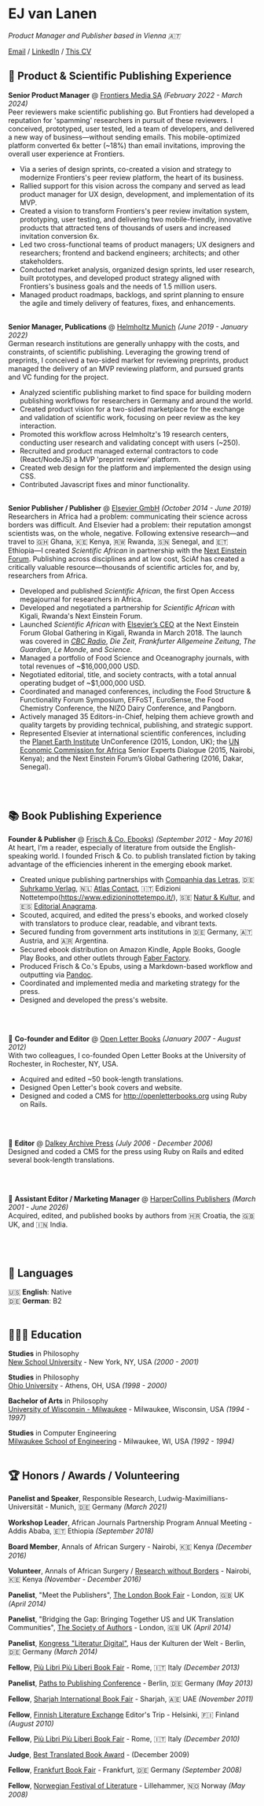# EJ van Lanen
_Product Manager and Publisher based in Vienna 🇦🇹_ <br>

[Email](mailto:ej@pm.me) / [LinkedIn](https://www.linkedin.com/in/ejvanlanen/) / [This CV](https://ejvanlanen.github.io/cv)

## 🧪 Product & Scientific Publishing Experience

**Senior Product Manager** @ [Frontiers Media SA](http://frontiersin.org) _(February 2022 - March 2024)_ <br>
Peer reviewers make scientific publishing go. But Frontiers had developed a reputation for 'spamming' researchers in pursuit of these reviewers. I conceived, prototyped, user tested, led a team of developers, and delivered a new way of business—without sending emails. This mobile-optimized platform converted 6x better (~18%) than email invitations, improving the overall user experience at Frontiers.
 - Via a series of design sprints, co-created a vision and strategy to modernize Frontiers's peer review platform, the heart of its business.
 - Rallied support for this vision across the company and served as lead product manager for UX design, development, and implementation of its MVP.
 - Created a vision to transform Frontiers's peer review invitation system, prototyping, user testing, and delivering two mobile-friendly, innovative products that attracted tens of thousands of users and increased invitation conversion 6x.
 - Led two cross-functional teams of product managers; UX designers and researchers; frontend and backend engineers; architects; and other stakeholders.
 - Conducted market analysis, organized design sprints, led user research, built prototypes, and developed product strategy aligned with Frontiers's business goals and the needs of 1.5 million users.
 - Managed product roadmaps, backlogs, and sprint planning to ensure the agile and timely delivery of features, fixes, and enhancements. 
<br><br>

**Senior Manager, Publications** @ [Helmholtz Munich](https://www.helmholtz-munich.de/en) _(June 2019 - January 2022)_ <br>
German research institutions are generally unhappy with the costs, and constraints, of scientific publishing. Leveraging the growing trend of preprints, I conceived a two-sided market for reviewing preprints, product managed the delivery of an MVP reviewing platform, and pursued grants and VC funding for the project.
- Analyzed scientific publishing market to find space for building modern publishing workflows for researchers in Germany and around the world.
- Created product vision for a two-sided marketplace for the exchange and validation of scientific work, focusing on peer review as the key interaction.
- Promoted this workflow across Helmholtz's 19 research centers, conducting user research and validating concept with users (~250).
- Recruited and product managed external contractors to code (React/NodeJS) a MVP 'preprint review' platform.
- Created web design for the platform and implemented the design using CSS.
- Contributed Javascript fixes and minor functionality.
<br><br>

**Senior Publisher / Publisher** @ [Elsevier GmbH](https://www.elsevier.com/) _(October 2014 - June 2019)_ <br>
Researchers in Africa had a problem: communicating their science across borders was difficult. And Elsevier had a problem: their reputation amongst scientists was, on the whole, negative. Following extensive research—and travel to 🇬🇭 Ghana, 🇰🇪 Kenya, 🇷🇼 Rwanda, 🇸🇳 Senegal, and 🇪🇹 Ethiopia—I created _Scientific African_ in partnership with the [Next Einstein Forum](https://nef.org/). Publishing across disciplines and at low cost, SciAf has created a critically valuable resource—thousands of scientific articles for, and by, researchers from Africa.
- Developed and published _Scientific African_, the first Open Access megajournal for researchers in Africa.
- Developed and negotiated a partnership for _Scientific African_ with Kigali, Rwanda's Next Einstein Forum.
- Launched _Scientific African_ with [Elsevier’s CEO](https://www.youtube.com/watch?v=ka__ldVfjOc) at the Next Einstein Forum Global Gathering in Kigali, Rwanda in March 2018. The launch was covered in [_CBC Radio_](https://www.cbc.ca/radio/asithappens/as-it-happens-tuesday-full-episode-1.4612977/often-sidelined-by-western-journals-african-scientists-get-their-own-peer-reviewed-publication-1.4612980), _Die Zeit_, _Frankfurter Allgemeine Zeitung_, _The Guardian_, _Le Monde_, and _Science_.
- Managed a portfolio of Food Science and Oceanography journals, with total revenues of ~$16,000,000 USD.
- Negotiated editorial, title, and society contracts, with a total annual operating budget of ~$1,000,000 USD.
- Coordinated and managed conferences, including the Food Structure & Functionality Forum Symposium, EFFoST, EuroSense, the Food Chemistry Conference, the NIZO Dairy Conference, and Pangborn.
- Actively managed 35 Editors-in-Chief, helping them achieve growth and quality targets by providing technical, publishing, and strategic support.
- Represented Elsevier at international scientific conferences, including the [Planet Earth Institute](https://planetearthinstitute.org.uk/'s) UnConference (2015, London, UK); the [UN Economic Commission for Africa](https://www.uneca.org/'s) Senior Experts Dialogue (2015, Nairobi, Kenya); and the Next Einstein Forum’s Global Gathering (2016, Dakar, Senegal).

<br><br>

## 📚 Book Publishing Experience

**Founder & Publisher** @ [Frisch & Co. Ebooks](http://web.archive.org/web/20140707074238/http://frischand.co/)) _(September 2012 - May 2016)_ <br>
At heart, I'm a reader, especially of literature from outside the English-speaking world. I founded Frisch & Co. to publish translated fiction by taking advantage of the efficiencies inherent in the emerging ebook market. 
- Created unique publishing partnerships with [Companhia das Letras](https://www.companhiadasletras.com.br/), 🇩🇪 [Suhrkamp Verlag](https://www.suhrkamp.de/), 🇳🇱 [Atlas Contact](http://www.atlascontact.nl/), 🇮🇹 Edizioni Nottetempo(https://www.edizioninottetempo.it/), 🇸🇪 [Natur & Kultur](https://www.nok.se/), and 🇪🇸 [Editorial Anagrama](https://www.anagrama-ed.es/). 
- Scouted, acquired, and edited the press's ebooks, and worked closely with translators to produce clear, readable, and vibrant texts.
- Secured funding from government arts institutions in 🇩🇪 Germany, 🇦🇹 Austria, and 🇦🇷 Argentina.
- Secured ebook distribution on Amazon Kindle, Apple Books, Google Play Books, and other outlets through [Faber Factory](https://faberfactory.co.uk/).
- Produced Frisch & Co.'s Epubs, using a Markdown-based workflow and outputting via [Pandoc](https://www.pandoc.org/).
- Coordinated and implemented media and marketing strategy for the press.
- Designed and developed the press's website.

<br><br>

📖 **Co-founder and Editor** @ [Open Letter Books](http://openletterbooks.org) _(January 2007 - August 2012)_ <br>
With two colleagues, I co-founded Open Letter Books at the University of Rochester, in Rochester, NY, USA. 
- Acquired and edited ~50 book-length translations.
- Designed Open Letter's book covers and website.
- Designed and coded a CMS for http://openletterbooks.org using Ruby on Rails.

<br><br>


📖 **Editor** @ [Dalkey Archive Press](https://www.dalkeyarchive.com/) _(July 2006 - December 2006)_ <br>
Designed and coded a CMS for the press using Ruby on Rails and edited several book-length translations.

<br><br>


📖 **Assistant Editor / Marketing Manager** @ [HarperCollins Publishers](https://www.harpercollins.com/) _(March 2001 - June 2026)_ <br>
Acquired, edited, and published books by authors from 🇭🇷 Croatia, the 🇬🇧 UK, and 🇮🇳 India.

<br><br>

## 💬 Languages

🇺🇸 **English**: Native <br>
🇩🇪 **German**: B2
<br><br>

## 👩🏼‍🎓 Education

**Studies** in Philosophy<br>
[New School University](https://www.newschool.edu/) - New York, NY, USA _(2000 - 2001)_

**Studies** in Philosophy<br>
[Ohio University](https://www.ohio.edu/) - Athens, OH, USA _(1998 - 2000)_

**Bachelor of Arts** in Philosophy<br>
[University of Wisconsin - Milwaukee](https://uwm.edu/) - Milwaukee, Wisconsin, USA _(1994 - 1997)_

**Studies** in Computer Engineering<br>
[Milwaukee School of Engineering](https://www.msoe.edu/) - Milwaukee, WI, USA _(1992 - 1994)_
<br><br>

## 🏆 Honors / Awards / Volunteering

**Panelist and Speaker**, Responsible Research, Ludwig-Maximillians-Universität - Munich, 🇩🇪 Germany _(March 2021)_

**Workshop Leader**, African Journals Partnership Program Annual Meeting - Addis Ababa, 🇪🇹 Ethiopia _(September 2018)_

**Board Member**, Annals of African Surgery - Nairobi, 🇰🇪 Kenya _(December 2016)_

**Volunteer**, Annals of African Surgery / [Research without Borders](https://elsevierfoundation.org/partnerships/research-in-developing-countries/research-without-borders/) - Nairobi, 🇰🇪 Kenya _(November - December 2016)_

**Panelist**, "Meet the Publishers", [The London Book Fair](https://www.londonbookfair.co.uk/en-gb.html) - London, 🇬🇧 UK _(April 2014)_

**Panelist**,  "Bridging the Gap: Bringing Together US and UK Translation Communities", [The Society of Authors](https://www2.societyofauthors.org/) - London, 🇬🇧 UK _(April 2014)_

**Panelist**, [Kongress "Literatur Digital"](https://archiv.hkw.de/de/programm/projekte/veranstaltung/p_100601.php), Haus der Kulturen der Welt - Berlin, 🇩🇪 Germany _(March 2014)_

**Fellow**, [Più Libri Più Liberi Book Fair](https://plpl.it/piu-libri-piu-liberi-en/) - Rome, 🇮🇹 Italy _(December 2013)_

**Panelist**, [Paths to Publishing Conference](https://blog.berlin.bard.edu/conference-paths-publishing-notes-middle-journey/) - Berlin, 🇩🇪 Germany _(May 2013)_

**Fellow**, [Sharjah International Book Fair](https://www.sibf.com/en/home) - Sharjah, 🇦🇪 UAE _(November 2011)_

**Fellow**, [Finnish Literature Exchange](https://fili.fi/en/) Editor's Trip - Helsinki, 🇫🇮 Finland _(August 2010)_

**Fellow**, [Più Libri Più Liberi Book Fair](https://plpl.it/piu-libri-piu-liberi-en/) - Rome, 🇮🇹 Italy _(December 2010)_

**Judge**, [Best Translated Book Award](https://en.wikipedia.org/wiki/Best_Translated_Book_Award) - (December 2009)

**Fellow**, [Frankfurt Book Fair](https://www.buchmesse.de/en) - Frankfurt, 🇩🇪 Germany _(September 2008)_

**Fellow**, [Norwegian Festival of Literature](https://litteraturfestival.no/en/) - Lillehammer, 🇳🇴 Norway _(May 2008)_

